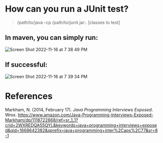 # How can you run a JUnit test? 

> /path/to/java -cp /path/to/junit.jar:. [classes to test] 


## In maven, you can simply run: 
![Screen Shot 2022-11-16 at 7 38 49 PM](https://user-images.githubusercontent.com/109105989/202325555-2717a74b-9fd5-415c-9ad3-35fd3438e479.png)

## If successful: 
![Screen Shot 2022-11-16 at 7 39 34 PM](https://user-images.githubusercontent.com/109105989/202325643-4954bc5c-a610-419d-85ac-e4da192c8567.png)




# References 
Markham, N. (2014, February 17). *Java Programming Interviews Exposed*. Wrox. <https://www.amazon.com/Java-Programming-Interviews-Exposed-Markham/dp/1118722868/ref=sr_1_1?crid=2WXREDQA55QYL&keywords=java+programming+interviews+exposed&qid=1668642382&sprefix=java+programming+inter%2Caps%2C77&sr=8-1> 
